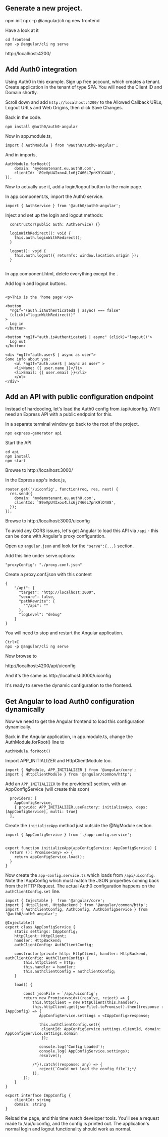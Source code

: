 ## Generate a new project. 

npm init
npx -p @angular/cli ng new frontend

Have a look at it

```
cd frontend
npx -p @angular/cli ng serve
```

http://localhost:4200/


## Add Auth0 integration

Using Auth0 in this example. Sign up free account, which creates a tenant.  
Create application in the tenant of type SPA.  You will need the Client ID and Domain shortly.

Scroll down and add `http://localhost:4200/` to the Allowed Callback URLs, Logout URLs and Web Origins, then click Save Changes. 


Back in the code.

```
npm install @auth0/auth0-angular
```

Now in app.module.ts, 

```
import { AuthModule } from '@auth0/auth0-angular';
```

And in imports, 

```
AuthModule.forRoot({
    domain: 'mydemotenant.eu.auth0.com',
    clientId: '89eVpU4Ixox4Llx6j7466L7pnK9lO4A8',
}),
```

Now to actually  use it, add a login/logout button to the main page. 


In app.component.ts, import the Auth0 service. 

```
import { AuthService } from '@auth0/auth0-angular';
```


Inject and set up the login and logout methods:

```
  constructor(public auth: AuthService) {}

  loginWithRedirect(): void {
    this.auth.loginWithRedirect();
  }

  logout(): void {
    this.auth.logout({ returnTo: window.location.origin });
  }


```  

In app.component.html, delete everything except the <router-outlet>.  

Add login and logout buttons. 

```

<p>This is the 'home page'</p>

<button
  *ngIf="(auth.isAuthenticated$ | async) === false"
  (click)="loginWithRedirect()"
>
  Log in
</button>

<button *ngIf="auth.isAuthenticated$ | async" (click)="logout()">
  Log out
</button>

<div *ngIf="auth.user$ | async as user">
Some info about you:
    <ul *ngIf="auth.user$ | async as user" >
    <li>Name: {{ user.name }}</li>
    <li>Email: {{ user.email }}</li>
    </ul>
</div>

```

## Add an API with public configuration endpoint

Instead of hardcoding, let's load the Auth0 config from /api/uiconfig.
We'll need an Express API with a public endpoint for this. 

In a separate terminal window go back to the root of the project. 

```
npx express-generator api
```


Start the API

```
cd api
npm install
npm start
```

Browse to http://localhost:3000/


In the Express app's index.js, 

```
router.get('/uiconfig', function(req, res, next) {
  res.send({
    domain: 'mydemotenant.eu.auth0.com',
    clientId: '89eVpU4Ixox4Llx6j7466L7pnK9lO4A8',
  });
});

```

Browse to http://localhost:3000/uiconfig


To avoid any CORS issues, let's get Angular to load this API via `/api` - this can be done with Angular's proxy configuration.

Open up `angular.json` and look for the `"serve":{...}` section.

Add this line under serve.options:

```
"proxyConfig": "./proxy.conf.json"
```

Create a proxy.conf.json with this content

```
{
    "/api": {
      "target": "http://localhost:3000",
      "secure": false,
      "pathRewrite": {
        "^/api": ""
      },
      "logLevel": "debug"
    }
}
```

You will need to stop and restart the Angular application. 

```
Ctrl+C
npx -p @angular/cli ng serve
```

Now browse to

http://localhost:4200/api/uiconfig

And it's the same as http://localhost:3000/uiconfig

It's ready to serve the dynamic configuration to the frontend. 



## Get Angular to load Auth0 configuration dynamically

Now we need to get the Angular frontend to load this configuration dynamically. 


Back in the Angular application, in app.module.ts, change the AuthModule.forRoot() line to 

```
AuthModule.forRoot()
```

Import APP_INITIALIZER and HttpClientModule too. 

```
import { NgModule, APP_INITIALIZER } from '@angular/core';
import { HttpClientModule } from '@angular/common/http';
```

Add an `APP_INITIALIZER` to the providers[] section, with an AppConfigService (will create this soon)

```
  providers: [
    AppConfigService,
    { provide: APP_INITIALIZER,useFactory: initializeApp, deps: [AppConfigService], multi: true}
  ],
```

Create the `initializeApp` method just outside the @NgModule section. 

```
import { AppConfigService } from './app-config.service';


export function initializeApp(appConfigService: AppConfigService) {
  return (): Promise<any> => { 
    return appConfigService.load();
  }
}
```

Now create the `app-config.service.ts` which loads from `/api/uiconfig`.
Note the IAppConfig which must match the JSON properties coming back from the HTTP Request. 
The actual Auth0 configuration happens on the `authClientConfig.set` line. 


```
import { Injectable }  from '@angular/core';
import { HttpClient, HttpBackend } from '@angular/common/http';
import { AuthClientConfig, AuthConfig, AuthConfigService } from '@auth0/auth0-angular';

@Injectable()
export class AppConfigService {
    static settings: IAppConfig;
    httpClient: HttpClient;
    handler: HttpBackend;
    authClientConfig: AuthClientConfig;

    constructor(private http: HttpClient, handler: HttpBackend, authClientConfig: AuthClientConfig) {
        this.httpClient = http;
        this.handler = handler;
        this.authClientConfig = authClientConfig;
    }

    load() {

        const jsonFile = `/api/uiconfig`;
        return new Promise<void>((resolve, reject) => {
            this.httpClient = new HttpClient(this.handler);
            this.httpClient.get(jsonFile).toPromise().then((response : IAppConfig) => {
               AppConfigService.settings = <IAppConfig>response;

               this.authClientConfig.set({ 
                clientId: AppConfigService.settings.clientId, domain: AppConfigService.settings.domain
                });

               console.log('Config Loaded');
               console.log( AppConfigService.settings);
               resolve();
               
            /*}).catch((response: any) => {
               reject(`Could not load the config file`);*/
            });
        });
    }
}

export interface IAppConfig {
    clientId: string
    domain: string
}
```

Reload the page, and this time watch developer tools. You'll see a request made to /api/uiconfig, and the config is printed out.  The application's normal login and logout functionality should work as normal.  

